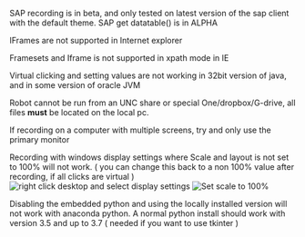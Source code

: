 SAP recording is in beta, and only tested on latest version of the sap client with the default theme.
SAP get datatable() is in ALPHA

IFrames are not supported in Internet explorer

Framesets and Iframe is not supported in xpath mode in IE

Virtual clicking and setting values are not working in 32bit version of java, and in some version of oracle JVM

Robot cannot be run from an UNC share or special One/dropbox/G-drive, all files **must** be located on the local pc.

If recording on a computer with multiple screens, try and only use the primary monitor

Recording with windows display settings where Scale and layout is not set to 100% will not work.
( you can change this back to a non 100% value after recording, if all clicks are virtual )
![right click desktop and select display settings](https://github.com/open-rpa/openrpa/raw/master/docs/img/dpi1.png)
![Set scale to 100%](https://github.com/open-rpa/openrpa/raw/master/docs/img/dpi2.png)

Disabling the embedded python and using the locally installed version will not work with anaconda python. 
A normal python install should work with version 3.5 and up to 3.7 ( needed if you want to use tkinter )